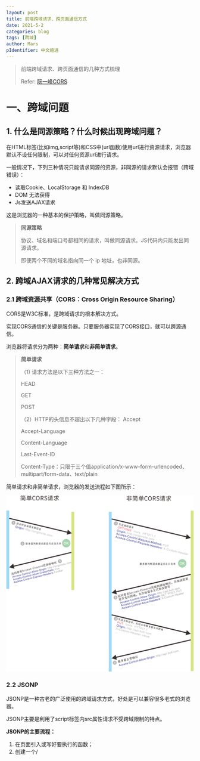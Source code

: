 ```yaml
---
layout: post
title: 前端跨域请求、跨页面通信方式
date: 2021-5-2
categories: blog
tags: [跨域]
author: Mars
pIdentifier: 中文缩进
---
```


> 前端跨域请求、跨页面通信的几种方式梳理
>
> Refer: [阮一峰CORS](https://www.ruanyifeng.com/blog/2016/04/cors.html)

# 一、跨域问题

## 1. 什么是同源策略？什么时候出现跨域问题？

在HTML标签(比如img,script等)和CSS中(url函数)使用url进行资源请求，浏览器默认不设任何限制，可以对任何资源url进行请求。

一般情况下，下列三种情况只能请求同源的资源，非同源的请求默认会报错（跨域错误）：

- 读取Cookie、LocalStorage 和 IndexDB
- DOM 无法获得
- Js发送AJAX请求

这是浏览器的一种基本的保护策略，叫做同源策略。

> **同源策略**
>
> 协议、域名和端口号都相同的请求，叫做同源请求。JS代码内只能发出同源请求。
> 
> 即便两个不同的域名指向同一个 ip 地址，也非同源。

## 2. 跨域AJAX请求的几种常见解决方式

### 2.1 跨域资源共享（CORS：Cross Origin Resource Sharing）

CORS是W3C标准，是跨域请求的根本解决方式。

实现CORS通信的关键是服务器。只要服务器实现了CORS接口，就可以跨源通信。

浏览器将请求分为两种：**简单请求**和**非简单请求**。

> **简单请求**
>
> （1) 请求方法是以下三种方法之一：
>
>  HEAD
>
>  GET
>
>  POST
>
>  （2）HTTP的头信息不超出以下几种字段：
>  Accept
>
>  Accept-Language
>
>  Content-Language
>
>  Last-Event-ID
>
>  Content-Type：只限于三个值application/x-www-form-urlencoded、multipart/form-data、text/plain

简单请求和非简单请求，浏览器的发送流程如下图所示：

![CORS的简单请求和非简单请求](/assets/posts/13.png)

### 2.2 JSONP

JSONP是一种古老的广泛使用的跨域请求方式，好处是可以兼容很多老式的浏览器。

JSONP主要是利用了script标签内src属性请求不受跨域限制的特点。

**JSONP的主要流程：**

1. 在页面引入或写好要执行的函数；
2. 创建一个/<script/>标签或动态创建一个script元素，src属性为跨域请求的地址，地址的最后用?callback=funcName，向服务器标记函数方法名；
3. 挂载这个script元素，发出请求；
4. 服务器收到这个请求后，解析callback后的函数名funcName，然后返回一个**funcName函数执行的代码字符串**，里面包含了服务器想要浏览器执行的操作；
5. 浏览器接收响应，作为代码执行。

```html
<!--这里定义要执行的函数-->
<script>
   function show(data){
      alert(data)
   }
</script>

<!-- 在另一个script元素内发出跨域请求，后端收到show这个请求，然后返回带数据的show函数字符串-->
<!-- 因为是script标签，返回的数据作为代码直接在浏览器执行。-->
<script src="http://server?callback=show>
```

JSONP的局限性：**JSONP只能发GET请求。**

### 2.3 WebSocket

WebSocket是一种协议，它不受同源策略限制。

只要服务器支持，使用WebSocket协议(ws:// 或 wss://)进行请求即可。

### 2.4 代理服务器

服务器间通信不受同源策略限制。因此，可以在本地开启一个同源服务器，用同源服务器与目标服务器进行跨域请求通信，然后页面在本地与本地服务器进行同源请求即可。

# 二、 跨页面传递数据

## 1. Broadcast Channel API

Broadcast Channel API 可以实现同 源 下浏览器不同窗口，Tab页，frame或者 iframe 下的 浏览器上下文 (通常是同一个网站下不同的页面)之间的简单通讯。

```js
// 1.连接到test_channel广播频道，如果还没有这个频道，这代表创建一个名叫test_channel的广播频道
var bc = new BroadcastChannel('test_channel');

// 2.向广播信道发送消息
bc.postMessage('This is a test message.');

// 3.其他所有链接到这个广播频道的页面，可以接收到一个message事件
bc.onmessage = (e)=>{
    console.log(e)
}

// 4.断开频道连接
bc.close()
```

## 2.利用localStorage

同源的页面，可以访问同一个localStorage。

通过对localStorage的修改进行监听(storage事件)，可以实现跨页面通信。
